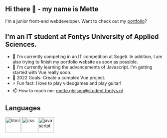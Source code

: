 ## Hi there 👋 - my name is Mette
I'm a junior front-end webdeveloper.
Want to check out my [portfolio](https://metteghijsen.nl/ )?

## I'm an IT student at Fontys University of Applied Sciences.
- 🔭 I'm currently competing in an IT competition at Sogeti. In addition, I am also trying to finish my portfolio website as soon as possible.  
- 🌱 I'm currently learning the advancements of Javascript. I'm getting started with Vue really soon.
- 🥅 2022 Goals: Create a complex Vue project.
- ⚡ Fun fact: I love to play videogames and play guitar!
- 📫 How to reach me: mette.ghijsen@student.fontys.nl

## Languages 
<img align="left" alt="html" width="50px" src="https://camo.githubusercontent.com/da7acacadecf91d6dc02efcd2be086bb6d78ddff19a1b7a0ab2755a6fda8b1e9/68747470733a2f2f63646e2e6a7364656c6976722e6e65742f67682f64657669636f6e732f64657669636f6e2f69636f6e732f68746d6c352f68746d6c352d6f726967696e616c2e737667"/>
<img align="left" alt="css" width="50px" src="https://camo.githubusercontent.com/2e496d4bfc6f753ddca87b521ce95c88219f77800212ffa6d4401ad368c82170/68747470733a2f2f63646e2e6a7364656c6976722e6e65742f67682f64657669636f6e732f64657669636f6e2f69636f6e732f637373332f637373332d6f726967696e616c2e737667"/>
<img align="left" alt="javascript" width="50px" src="https://camo.githubusercontent.com/442c452cb73752bb1914ce03fce2017056d651a2099696b8594ddf5ccc74825e/68747470733a2f2f63646e2e6a7364656c6976722e6e65742f67682f64657669636f6e732f64657669636f6e2f69636f6e732f6a6176617363726970742f6a6176617363726970742d6f726967696e616c2e737667"/>
